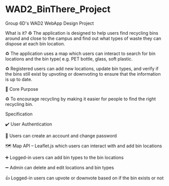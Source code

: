 # WAD2_BinThere_Project
Group 6D's WAD2 WebApp Design Project 


What is it?​
♻️ The application is designed to help users find recycling bins around and close to the campus and find out what types of waste they can dispose at each bin location.​

♻️ The application uses a map which users can interact to search for bin locations and the bin type( e.g. PET bottle, glass, soft plastic.​

♻️ Registered users can add new locations, update bin types, and verify if the bins still exist by upvoting or downvoting to ensure that the information is up to date.​

📌 Core Purpose​

♻️ To encourage recycling by making it easier for people to find the right recycling bin.​


Specification ​

✔️ User Authentication ​

📇 Users can create an account and change password​

🗺️ Map API – Leaflet.js which users can interact with and add bin locations​

➕ Logged-in users can add bin types to the bin locations​

➖ Admin can delete and edit locations and bin types​

👍 Logged-in users can upvote or downvote based on if the bin exists or not 

​



